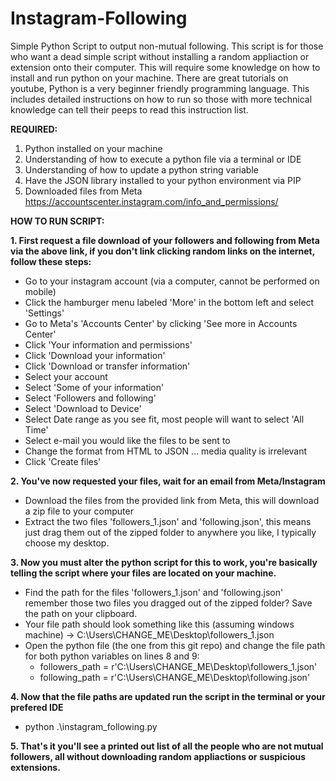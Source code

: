 # Instagram-Following
Simple Python Script to output non-mutual following. This script is for those who want a dead simple script without installing a random appliaction or extension onto their computer.
This will require some knowledge on how to install and run python on your machine. There are great tutorials on youtube, Python is a very beginner friendly programming language. 
This includes detailed instructions on how to run so those with more technical knowledge can tell their peeps to read this instruction list.

**REQUIRED:**
1. Python installed on your machine
2. Understanding of how to execute a python file via a terminal or IDE
3. Understanding of how to update a python string variable
4. Have the JSON library installed to your python environment via PIP
5. Downloaded files from Meta https://accountscenter.instagram.com/info_and_permissions/

**HOW TO RUN SCRIPT:**

**1. First request a file download of your followers and following from Meta via the above link, if you don't link clicking random links on the internet, follow these steps:**
- Go to your instagram account (via a computer, cannot be performed on mobile)
- Click the hamburger menu labeled 'More' in the bottom left and select 'Settings'
- Go to Meta's 'Accounts Center' by clicking 'See more in Accounts Center'
- Click 'Your information and permissions'
- Click 'Download your information'
- Click 'Download or transfer information'
- Select your account
- Select 'Some of your information'
- Select 'Followers and following'
- Select 'Download to Device'
- Select Date range as you see fit, most people will want to select 'All Time'
- Select e-mail you would like the files to be sent to
- Change the format from HTML to JSON ... media quality is irrelevant 
- Click 'Create files'

**2. You've now requested your files, wait for an email from Meta/Instagram**
- Download the files from the provided link from Meta, this will download a zip file to your computer 
- Extract the two files 'followers_1.json' and 'following.json', this means just drag them out of the zipped folder to anywhere you like, I typically choose my desktop.

**3. Now you must alter the python script for this to work, you're basically telling the script where your files are located on your machine.**
- Find the path for the files 'followers_1.json' and 'following.json' remember those two files you dragged out of the zipped folder? Save the path on your clipboard.
- Your file path should look something like this (assuming windows machine) -> C:\Users\CHANGE_ME\Desktop\followers_1.json
- Open the python file (the one from this git repo) and change the file path for both python variables on lines 8 and 9:
  - followers_path = r'C:\Users\CHANGE_ME\Desktop\followers_1.json'
  - following_path = r'C:\Users\CHANGE_ME\Desktop\following.json'

**4. Now that the file paths are updated run the script in the terminal or your prefered IDE**
-  python .\instagram_following.py

**5. That's it you'll see a printed out list of all the people who are not mutual followers, all without downloading random appliactions or suspicious extensions.**
